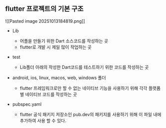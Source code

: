 
## flutter 프로젝트의 기본 구조

![[Pasted image 20251013184819.png]]

- Lib
	- 어플을 만들기 위한 Dart 소스코드를 작성하는 곳
	- flutter로 개발 시 제일 많이 작업하는 곳

- test
	- Lib폴더 아래의 작성한 Dart코드를 테스트하기 위한 코드를 작성하는 곳

- android, ios, linux, macos, web, windows 폴더
	- flutter 프레임워크로만 할 수 없는 네이티브 기능을 사용하기 위해 각각 플랫폼 별 네이티브 코드를 작성하는 곳
- pubspec.yaml
	- flutter 공식 패키지 저장소인 pub.dev의 패키지를 사용하기 위해 이 파일 내에 추가하여 사용 할 수 있다.